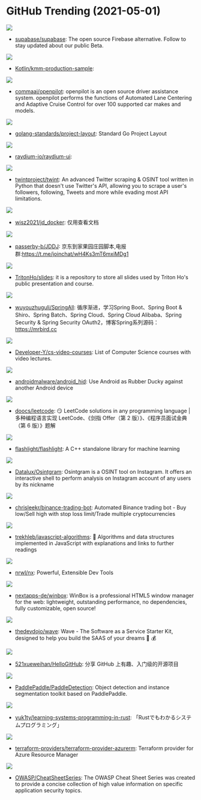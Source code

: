 # GitHub Trending (2021-05-01)

![](https://img.shields.io/badge/TypeScript-New%20511-green?style=flat-square&logo=appveyor)
- [supabase/supabase](https://github.com/supabase/supabase): The open source Firebase alternative. Follow to stay updated about our public Beta.

![](https://img.shields.io/badge/Kotlin-New%20136-green?style=flat-square&logo=appveyor)
- [Kotlin/kmm-production-sample](https://github.com/Kotlin/kmm-production-sample): 

![](https://img.shields.io/badge/C%2B%2B-New%20265-green?style=flat-square&logo=appveyor)
- [commaai/openpilot](https://github.com/commaai/openpilot): openpilot is an open source driver assistance system. openpilot performs the functions of Automated Lane Centering and Adaptive Cruise Control for over 100 supported car makes and models.

![](https://img.shields.io/badge/Makefile-New%20131-green?style=flat-square&logo=appveyor)
- [golang-standards/project-layout](https://github.com/golang-standards/project-layout): Standard Go Project Layout

![](https://img.shields.io/badge/TypeScript-New%2012-green?style=flat-square&logo=appveyor)
- [raydium-io/raydium-ui](https://github.com/raydium-io/raydium-ui): 

![](https://img.shields.io/badge/Python-New%2056-green?style=flat-square&logo=appveyor)
- [twintproject/twint](https://github.com/twintproject/twint): An advanced Twitter scraping & OSINT tool written in Python that doesn't use Twitter's API, allowing you to scrape a user's followers, following, Tweets and more while evading most API limitations.

![](https://img.shields.io/badge/Shell-New%2086-green?style=flat-square&logo=appveyor)
- [wisz2021/jd_docker](https://github.com/wisz2021/jd_docker): 仅用查看文档

![](https://img.shields.io/badge/JavaScript-New%2014-green?style=flat-square&logo=appveyor)
- [passerby-b/JDDJ](https://github.com/passerby-b/JDDJ): 京东到家果园庄园脚本,电报群:https://t.me/joinchat/wH4Ks3mT6mxiMDg1

![](https://img.shields.io/badge/Go-New%2042-green?style=flat-square&logo=appveyor)
- [TritonHo/slides](https://github.com/TritonHo/slides): it is a repository to store all slides used by Triton Ho's public presentation and course.

![](https://img.shields.io/badge/Java-New%2054-green?style=flat-square&logo=appveyor)
- [wuyouzhuguli/SpringAll](https://github.com/wuyouzhuguli/SpringAll): 循序渐进，学习Spring Boot、Spring Boot & Shiro、Spring Batch、Spring Cloud、Spring Cloud Alibaba、Spring Security & Spring Security OAuth2，博客Spring系列源码：https://mrbird.cc

![](https://img.shields.io/badge/none-New%20247-green?style=flat-square&logo=appveyor)
- [Developer-Y/cs-video-courses](https://github.com/Developer-Y/cs-video-courses): List of Computer Science courses with video lectures.

![](https://img.shields.io/badge/Shell-New%2026-green?style=flat-square&logo=appveyor)
- [androidmalware/android_hid](https://github.com/androidmalware/android_hid): Use Android as Rubber Ducky against another Android device

![](https://img.shields.io/badge/Java-New%20279-green?style=flat-square&logo=appveyor)
- [doocs/leetcode](https://github.com/doocs/leetcode): 😏 LeetCode solutions in any programming language | 多种编程语言实现 LeetCode、《剑指 Offer（第 2 版）》、《程序员面试金典（第 6 版）》题解

![](https://img.shields.io/badge/C%2B%2B-New%2091-green?style=flat-square&logo=appveyor)
- [flashlight/flashlight](https://github.com/flashlight/flashlight): A C++ standalone library for machine learning

![](https://img.shields.io/badge/Python-New%2019-green?style=flat-square&logo=appveyor)
- [Datalux/Osintgram](https://github.com/Datalux/Osintgram): Osintgram is a OSINT tool on Instagram. It offers an interactive shell to perform analysis on Instagram account of any users by its nickname

![](https://img.shields.io/badge/JavaScript-New%20163-green?style=flat-square&logo=appveyor)
- [chrisleekr/binance-trading-bot](https://github.com/chrisleekr/binance-trading-bot): Automated Binance trading bot - Buy low/Sell high with stop loss limit/Trade multiple cryptocurrencies

![](https://img.shields.io/badge/JavaScript-New%20337-green?style=flat-square&logo=appveyor)
- [trekhleb/javascript-algorithms](https://github.com/trekhleb/javascript-algorithms): 📝 Algorithms and data structures implemented in JavaScript with explanations and links to further readings

![](https://img.shields.io/badge/TypeScript-New%2021-green?style=flat-square&logo=appveyor)
- [nrwl/nx](https://github.com/nrwl/nx): Powerful, Extensible Dev Tools

![](https://img.shields.io/badge/JavaScript-New%20411-green?style=flat-square&logo=appveyor)
- [nextapps-de/winbox](https://github.com/nextapps-de/winbox): WinBox is a professional HTML5 window manager for the web: lightweight, outstanding performance, no dependencies, fully customizable, open source!

![](https://img.shields.io/badge/PHP-New%2025-green?style=flat-square&logo=appveyor)
- [thedevdojo/wave](https://github.com/thedevdojo/wave): Wave - The Software as a Service Starter Kit, designed to help you build the SAAS of your dreams 🚀 💰

![](https://img.shields.io/badge/Python-New%20105-green?style=flat-square&logo=appveyor)
- [521xueweihan/HelloGitHub](https://github.com/521xueweihan/HelloGitHub): 分享 GitHub 上有趣、入门级的开源项目

![](https://img.shields.io/badge/Python-New%20131-green?style=flat-square&logo=appveyor)
- [PaddlePaddle/PaddleDetection](https://github.com/PaddlePaddle/PaddleDetection): Object detection and instance segmentation toolkit based on PaddlePaddle.

![](https://img.shields.io/badge/Rust-New%2077-green?style=flat-square&logo=appveyor)
- [yuk1ty/learning-systems-programming-in-rust](https://github.com/yuk1ty/learning-systems-programming-in-rust): 「Rustでもわかるシステムプログラミング」

![](https://img.shields.io/badge/Go-New%2012-green?style=flat-square&logo=appveyor)
- [terraform-providers/terraform-provider-azurerm](https://github.com/terraform-providers/terraform-provider-azurerm): Terraform provider for Azure Resource Manager

![](https://img.shields.io/badge/Python-New%2020-green?style=flat-square&logo=appveyor)
- [OWASP/CheatSheetSeries](https://github.com/OWASP/CheatSheetSeries): The OWASP Cheat Sheet Series was created to provide a concise collection of high value information on specific application security topics.

